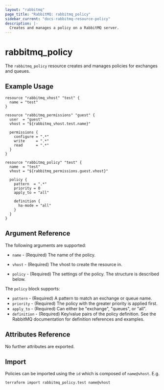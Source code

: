 ```yaml
---
layout: "rabbitmq"
page_title: "RabbitMQ: rabbitmq_policy"
sidebar_current: "docs-rabbitmq-resource-policy"
description: |-
  Creates and manages a policy on a RabbitMQ server.
---
```


# rabbitmq\_policy

The ``rabbitmq_policy`` resource creates and manages policies for exchanges
and queues.

## Example Usage

```hcl
resource "rabbitmq_vhost" "test" {
  name = "test"
}

resource "rabbitmq_permissions" "guest" {
  user  = "guest"
  vhost = "${rabbitmq_vhost.test.name}"

  permissions {
    configure = ".*"
    write     = ".*"
    read      = ".*"
  }
}

resource "rabbitmq_policy" "test" {
  name  = "test"
  vhost = "${rabbitmq_permissions.guest.vhost}"

  policy {
    pattern  = ".*"
    priority = 0
    apply_to = "all"

    definition {
      ha-mode = "all"
    }
  }
}
```

## Argument Reference

The following arguments are supported:

* `name` - (Required) The name of the policy.

* `vhost` - (Required) The vhost to create the resource in.

* `policy` - (Required) The settings of the policy. The structure is
  described below.

The `policy` block supports:

* `pattern` - (Required) A pattern to match an exchange or queue name.
* `priority` - (Required) The policy with the greater priority is applied first.
* `apply_to` - (Required) Can either be "exchange", "queues", or "all".
* `definition` - (Required) Key/value pairs of the policy definition. See the
  RabbitMQ documentation for definition references and examples.

## Attributes Reference

No further attributes are exported.

## Import

Policies can be imported using the `id` which is composed of `name@vhost`.
E.g.

```
terraform import rabbitmq_policy.test name@vhost
```

